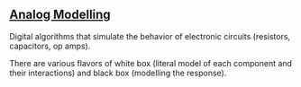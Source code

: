 ## [Analog Modelling](#analog-modelling)

Digital algorithms that simulate the behavior of electronic circuits (resistors, capacitors, op amps).

There are various flavors of white box (literal model of each component and their interactions) and black box (modelling the response).